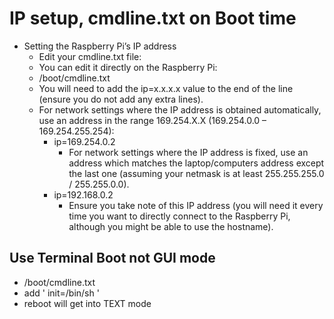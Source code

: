 # IP setup, cmdline.txt on Boot time
- Setting the Raspberry Pi’s IP address
   - Edit your cmdline.txt file:
   - You can edit it directly on the Raspberry Pi:
   - /boot/cmdline.txt
   - You will need to add the ip=x.x.x.x value to the end of the line (ensure you do not add any extra lines).
  - For network settings where the IP address is obtained automatically, use an address in the range 169.254.X.X (169.254.0.0 – 169.254.255.254):
    - ip=169.254.0.2
      - For network settings where the IP address is fixed, use an address which matches the laptop/computers address except the last one (assuming your netmask is at least 255.255.255.0 / 255.255.0.0).
    - ip=192.168.0.2
      - Ensure you take note of this IP address (you will need it every time you want to directly connect to the Raspberry Pi, although you might be able to use the hostname).
      

## Use Terminal Boot not GUI mode
- /boot/cmdline.txt
- add   ' init=/bin/sh '
- reboot will get into TEXT mode
